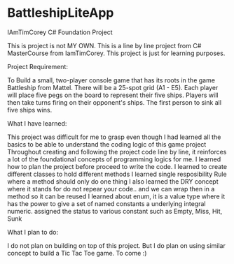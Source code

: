 # BattleshipLiteApp
IAmTimCorey C# Foundation Project

This is project is not MY OWN. This is a line by line project from C# MasterCourse from IamTimCorey. This project is just for learning purposes.


Project Requirement:

To Build a small, two-player console game that has its roots in the game Battleship from Mattel.
There will be a 25-spot grid (A1 - E5). Each player will place five pegs on the board to represent their five ships.
Players will then take turns firing on their opponent's ships. 
The first person to sink all five ships wins.


What I have learned:

This project was difficult for me to grasp even though I had learned all the basics to be able to understand the coding logic of this game project
Throughout creating and following the project code line by line, it reinforces a lot of the foundational concepts of programming logics for me.
I learned how to plan the project before proceed to write the code.
I learned to create different classes to hold different methods
I learned single resposibility Rule where a method should only do one thing
I also learned the DRY concept where it stands for do not repear your code.. and we can wrap then in a method so it can be reused
I learned about enum, it is a value type where it has the power to give a set of named constants a underlying integral numeric. assigned the status to various constant such as Empty, Miss, Hit, Sunk

What I plan to do:

I do not plan on building on top of this project.
But I do plan on using similar concept to build a Tic Tac Toe game. To come :)

